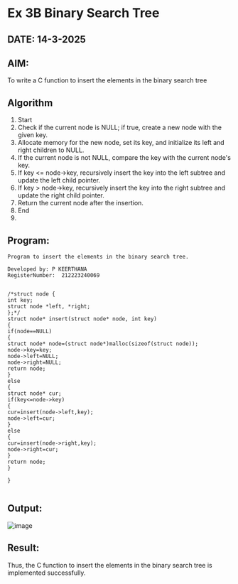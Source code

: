 # Ex 3B Binary Search Tree
## DATE: 14-3-2025
## AIM:
To write a C function to insert the elements in the binary search tree

## Algorithm
 
1. Start 
2. Check if the current node is NULL; if true, create a new node with the given key. 
3. Allocate memory for the new node, set its key, and initialize its left and right children to 
NULL. 
4. If the current node is not NULL, compare the key with the current node's key. 
5. If key <= node->key, recursively insert the key into the left subtree and update the left child 
pointer. 
6. If key > node->key, recursively insert the key into the right subtree and update the right 
child pointer. 
7. Return the current node after the insertion. 
8. End
9. 
## Program:
```
Program to insert the elements in the binary search tree.

Developed by: P KEERTHANA
RegisterNumber:  212223240069


/*struct node { 
int key; 
struct node *left, *right; 
};*/ 
struct node* insert(struct node* node, int key) 
{ 
if(node==NULL) 
{ 
struct node* node=(struct node*)malloc(sizeof(struct node)); 
node->key=key; 
node->left=NULL; 
node->right=NULL; 
return node; 
} 
else 
{ 
struct node* cur; 
if(key<=node->key) 
{ 
cur=insert(node->left,key); 
node->left=cur; 
}
else 
{ 
cur=insert(node->right,key); 
node->right=cur; 
} 
return node; 
} 
 
} 
 
```

## Output:

![image](https://github.com/user-attachments/assets/83d76e7a-e6c1-4bf5-8bda-9a19447d19ac)


## Result:
Thus, the C function to insert the elements in the binary search tree is implemented successfully.
